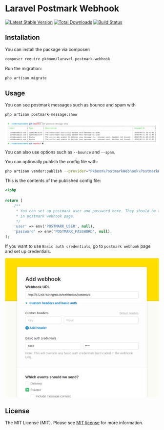 # Laravel Postmark Webhook

[![Latest Stable Version](https://poser.pugx.org/pkboom/laravel-postmark-webhook/v/stable)](https://packagist.org/packages/pkboom/laravel-postmark-webhook)
[![Total Downloads](https://poser.pugx.org/pkboom/laravel-postmark-webhook/downloads)](https://packagist.org/packages/pkboom/laravel-postmark-webhook)
[![Build Status](https://travis-ci.com/pkboom/laravel-postmark-webhook.svg?branch=master)](https://travis-ci.com/pkboom/laravel-postmark-webhook)

## Installation

You can install the package via composer:

```bash
composer require pkboom/laravel-postmark-webhook
```

Run the migration:

```bash
php artisan migrate
```

## Usage

You can see postmark messages such as bounce and spam with

```bash
php artisan postmark-message:show
```

<img src="/images/demo.png" width="800"  title="demo">

You can also use options such as `--bounce` and `--spam`.

You can optionally publish the config file with:

```bash
php artisan vendor:publish --provider="Pkboom\PostmarkWebhook\PostmarkWebhookServiceProvider" --tag="config"
```

This is the contents of the published config file:

```php
<?php

return [
    /**
     * You can set up postmark user and password here. They should be the same values as you set up
     * in postmark webhook page.
     */
    'user' => env('POSTMARK_USER', null),
    'password' => env('POSTMARK_PASSWORD', null),
];
```

If you want to use `Basic auth credentials`, go to `postmark webhook` page and set up credentials.

<img src="/images/demo2.png" width="800"  title="demo">

## License

The MIT License (MIT). Please see [MIT license](http://opensource.org/licenses/MIT) for more information.
